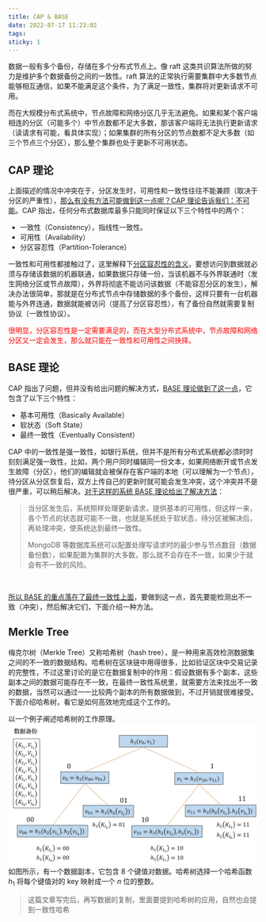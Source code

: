 ```yaml
---
title: CAP & BASE
date: 2022-07-17 11:23:02
tags:
sticky: 1
---
```


数据一般有多个备份，存储在多个分布式节点上。像 raft 这类共识算法所做的努力是维护多个数据备份之间的一致性。raft 算法的正常执行需要集群中大多数节点能够相互通信，如果不能满足这个条件，为了满足一致性，集群将对更新请求不可用。

而在大规模分布式系统中，节点故障和网络分区几乎无法避免。如果和某个客户端相连的分区（可能多个）中节点数都不足大多数，那该客户端将无法执行更新请求（读请求有可能，看具体实现）；如果集群的所有分区的节点数都不足大多数（如三个节点三个分区），那么整个集群也处于更新不可用状态。

## CAP 理论
上面描述的情况中冲突在于，分区发生时，可用性和一致性往往不能兼顾（取决于分区的严重性），<u>那么有没有方法可能做到这一点呢？CAP 理论告诉我们：不可能</u>。CAP 指出，任何分布式数据库最多只能同时保证以下三个特性中的两个：
* 一致性（Consistency），指线性一致性。
* 可用性（Availability）
* 分区容忍性（Partition-Tolerance）

一致性和可用性都接触过了，这里解释下<u>分区容忍性的含义</u>，要想访问到数据就必须与存储该数据的机器联通，如果数据只存储一份，当该机器不与外界联通时（发生网络分区或节点故障），外界将彻底不能访问该数据（不能容忍分区的发生），解决办法很简单，那就是在分布式节点中存储数据的多个备份，这样只要有一台机器能与外界连通，数据就能被访问（提高了分区容忍性），有了备份自然就需要复制协议（一致性协议）。

<font color=red>很明显，分区容忍性是一定需要满足的，而在大型分布式系统中，节点故障和网络分区又一定会发生，那么就只能在一致性和可用性之间抉择。</font>

## BASE 理论
CAP 指出了问题，但并没有给出问题的解决方式，<u>BASE 理论做到了这一点</u>，它包含了以下三个特性：
* 基本可用性（Basically Available）
* 软状态（Soft State）
* 最终一致性（Eventually Consistent）

CAP 中的一致性是强一致性，如银行系统，但并不是所有分布式系统都必须时时刻刻满足强一致性，比如，两个用户同时编辑同一份文本，如果网络断开或节点发生故障（分区），他们的编辑就会被保存在客户端的本地（可以理解为一个节点），待分区从分区恢复后，双方上传自己的更新时就可能会发生冲突，这个冲突并不是很严重，可以稍后解决。<u>对于这样的系统 BASE 理论给出了解决方法</u>：
> 当分区发生后，系统照样处理更新请求，提供基本的可用性，但这样一来，各个节点的状态就可能不一致，也就是系统处于软状态，待分区被解决后，再处理冲突，使系统达到最终一致性。
> 
> MongoDB 等数据库系统可以配置处理写请求时的最少参与节点数目（数据备份数），如果配置为集群的大多数，那么就不会存在不一致，如果少于就会有不一致的风险。

<br>

<u>所以 BASE 的重点落在了最终一致性上面</u>，要做到这一点，首先要能检测出不一致（冲突），然后解决它们，下面介绍一种方法。

## Merkle Tree
梅克尔树（Merkle Tree）又称哈希树（hash tree），是一种用来高效检测数据集之间的不一致的数据结构。哈希树在区块链中用得很多，比如验证区块中交易记录的完整性，不过这里讨论的是它在数据复制中的作用：假设数据有多个副本，这些副本之间的数据可能存在不一致，在最终一致性系统里，就需要方法来找出不一致的数据，当然可以通过一一比较两个副本的所有数据做到，不过开销就很难接受。下面介绍哈希树，看它是如何高效地完成这个工作的。

以一个例子阐述哈希树的工作原理。
![](/img/cap_base/1.jpg)
如图所示，有一个数据副本，它包含 8 个键值对数据。哈希树选择一个哈希函数 $h_1$ 将每个键值对的 key 映射成一个 $n$ 位的整数。





> 这篇文章写完后，再写数据的复制，里面要提到哈希树的应用，自然也会提到一致性哈希